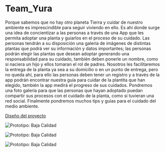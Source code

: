 # Team_Yura

Porque sabemos que no hay otro planeta Tierra y cuidar de nuestro ambiente es imprescindible para seguir viviendo en ello. Es ahí donde surge una idea de concientizar a las personas a través de una App que les permita adoptar una planta y guiarlos en el proceso de su cuidado. Las personas tendrán a su disposición una galería de imágenes de distintas plantas que podrá ver su información y datos importantes; las personas podrán elegir las plantas que desean adoptar generando una responsabilidad para su cuidado, también deben ponerle un nombre, como si naciera un hijo y ellos tomaran el rol de padres. Nosotros les facilitaremos la entrega de la planta ya sea a su domicilio o en un punto de entrega, pero no queda ahí, para ello las personas deben tener un registro y a través de la app podrán encontrar nuestra guía para cuidar de la plantita que han elegido, también la app medirá el progreso de sus cuidados. Pondremos una foto galería para que las personas que hayan adoptado puedan compartir sus procesos con el cuidado de la planta, como si tuvieran una red social. Finalmente pondremos muchos tips y guías para el cuidado del medio ambiente.


[Diseño del proyecto](https://github.com/GreciaGA/Team_Yura/blob/master/img/prototipo.jpeg)


![Prototipo: Baja Calidad](https://github.com/GreciaGA/Team_Yura/blob/master/img/prototipo.jpeg)

![Prototipo: Baja Calidad](https://github.com/GreciaGA/Team_Yura/blob/master/img/prototipo.jpeg)


![Prototipo: Baja Calidad](https://github.com/GreciaGA/Team_Yura/blob/master/img/prototipo.jpeg)


